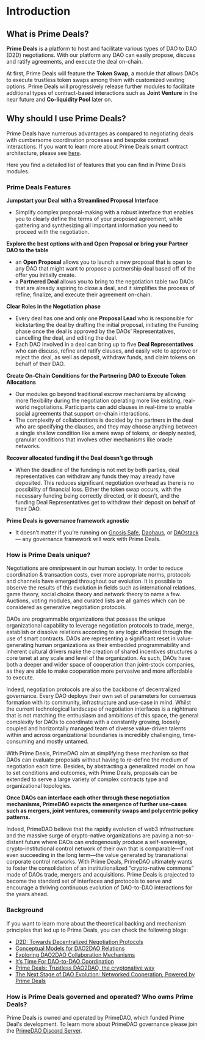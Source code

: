 # Introduction

## What is Prime Deals?

**Prime Deals** is a platform to host and facilitate various types of DAO to DAO (D2D) negotiations. With our platform any DAO can easily propose, discuss and ratify agreements, and execute the deal on-chain.

At first, Prime Deals will feature the **Token Swap**, a module that allows DAOs to execute trustless token swaps among them with customized vesting options. Prime Deals will progressively release further modules to facilitate additional types of contract-based interactions such as **Joint Venture** in the near future and **Co-liquidity Pool** later on.

## Why should I use Prime Deals?

Prime Deals have numerous advantages as compared to negotiating deals with cumbersome coordination processes and bespoke contract interactions. If you want to learn more about Prime Deals smart contract architecture, please see <a href="/documentation/SmartContractArchitecture" router-ignore>here</a>.


Here you find a detailed list of features that you can find in Prime Deals modules. 

### Prime Deals Features

**Jumpstart your Deal with a Streamlined Proposal Interface**

- Simplify complex proposal-making with a robust interface that enables you to clearly define the terms of your proposed agreement, while gathering and synthesizing all important information you need to proceed with the negotiation.

**Explore the best options with and Open Proposal or bring your Partner DAO to the table**

- an **Open Proposal** allows you to launch a new proposal that is open to any DAO that might want to propose a partnership deal based off of the offer you initially create.
- a **Partnered Deal** allows you to bring to the negotiation table two DAOs that are already aspiring to close a deal, and it simplifies the process of refine, finalize, and execute their agreement on-chain.

**Clear Roles in the Negotiation phase**

- Every deal has one and only one **Proposal Lead** who is responsible for kickstarting the deal by drafting the initial proposal, initiating the Funding phase once the deal is approved by the DAOs’ Representatives, cancelling the deal, and editing the deal.
- Each DAO involved in a deal can bring up to five **Deal Representatives** who can discuss, refine and ratify clauses, and easily vote to approve or reject the deal, as well as deposit, withdraw funds, and claim tokens on behalf of their DAO.

**Create On-Chain Conditions for the Partnering DAO to Execute Token Allocations**

- Our modules go beyond traditional escrow mechanisms by allowing more flexibility during the negotiation operating more like existing, real-world negotiations. Participants can add clauses in real-time to enable social agreements that support on-chain interactions.
- The complexity of collaborations is decided by the partners in the deal who are specifying the clauses, and they may choose anything between a single shallow condition like a mere swap of tokens, or deeply nested, granular conditions that involves other mechanisms like oracle networks.

**Recover allocated funding if the Deal doesn’t go through**

- When the deadline of the funding is not met by both parties, deal representatives can withdraw any funds they may already have deposited. This reduces significant negotiation overhead as there is no possibility of financial loss. Either the token swap occurs, with the necessary funding being correctly directed, or it doesn’t, and the funding Deal Representatives get to withdraw their deposit on behalf of their DAO.

**Prime Deals is governance framework agnostic**

- It doesn’t matter if you’re running on <a href="https://gnosis-safe.io/" target="_blank" rel="noopener noreferrer">Gnosis Safe</a>, <a href="https://daohaus.club/" target="_blank" rel="noopener noreferrer">Daohaus</a>, or <a href="https://daostack.io/" target="_blank" rel="noopener noreferrer">DAOstack</a> — any governance framework will work with Prime Deals.

### How is Prime Deals unique?

Negotiations are omnipresent in our human society. In order to reduce coordination & transaction costs, ever more appropriate norms, protocols and channels have emerged throughout our evolution. It is possible to observe the results of this evolution in fields such as international relations, game theory, social choice theory and network theory to name a few. Auctions, voting modules, and curated lists are all games which can be considered as generative negotiation protocols.

DAOs are programmable organizations that possess the unique organizational capability to leverage negotiation protocols to trade, merge, establish or dissolve relations according to any logic afforded through the use of smart contracts. DAOs are representing a significant reset in value-generating human organizations as their embedded programmability and inherent cultural drivers make the creation of shared incentives structures a core tenet at any scale and level of the organization. As such, DAOs have both a deeper and wider space of cooperation than joint-stock companies, as they are able to make cooperation more pervasive and more affordable to execute.

Indeed, negotiation protocols are also the backbone of decentralized governance. Every DAO deploys their own set of parameters for consensus formation with its community, infrastructure and use-case in mind.  Whilst the current technological landscape of negotiation interfaces is a nightmare that is not matching the enthusiasm and ambitions of this space, the general complexity for DAOs to coordinate with a constantly growing, loosely coupled and horizontally managed team of diverse value-driven talents within and across organizational boundaries is incredibly challenging, time-consuming and mostly untamed.

With Prime Deals, PrimeDAO aim at simplifying these mechanism so that DAOs can evaluate proposals without having to re-define the medium of negotiation each time. Besides, by abstracting a generalized model on how to set conditions and outcomes, with Prime Deals, proposals can be extended to serve a large variety of complex contracts type and organizational topologies.

**Once DAOs can interface each other through these negotiation mechanisms, PrimeDAO expects the emergence of further use-cases such as mergers, joint ventures, community swaps and polycentric policy patterns.**

Indeed, PrimeDAO believe that the rapidly evolution of web3 infrastructure and the massive surge of crypto-native organizations are paving a not-so-distant future where DAOs can endogenously produce a self-sovereign, crypto-institutional control network of their own that is comparable—if not even succeeding in the long term—the value generated by transnational corporate control networks. With Prime Deals, PrimeDAO ultimately wants to foster the consolidation of an institutionalized “crypto-native commons” made of DAOs trade, mergers and acquisitions. Prime Deals is projected to become the standard set of interfaces and protocols to serve and encourage a thriving continuous evolution of DAO-to-DAO interactions for the years ahead.

### Background

If you want to learn more about the theoretical backing and mechanism principles that led up to Prime Deals, you can check the following blogs:

<ul>
<li><a href="https://blog.curvelabs.eu/d2d-towards-decentralized-negotiation-protocols-e37d164e91e6" target="_blank" rel="noopener noreferrer">D2D: Towards Decentralized Negotiation Protocols</a></li>
<li><a href="https://medium.com/primedao/conceptual-models-for-dao2dao-relations-ac2b2d3cc84d" target="_blank" rel="noopener noreferrer">Conceptual Models for DAO2DAO Relations</a></li>
<li><a href="https://medium.com/primedao/exploring-dao2dao-collaboration-mechanisms-c37218a17a21" target="_blank" rel="noopener noreferrer">Exploring DAO2DAO Collaboration Mechanisms</a></li>
<li><a href="https://medium.com/primedao/its-time-for-dao-to-dao-coordination-8791ec78545f" target="_blank" rel="noopener noreferrer">It’s Time For DAO-to-DAO Coordination</a></li>
<li><a href="https://medium.com/primedao/prime-deals-trustless-dao2dao-the-cryptonative-way-261210ccda96" target="_blank" rel="noopener noreferrer">Prime Deals: Trustless DAO2DAO, the cryptonative way</a></li>
<li><a href="https://primedao.mirror.xyz/PDPyApTLgS2FwPDFsqSrgbmN82eHBek_x33HU9Drrm8" target="_blank" rel="noopener noreferrer">The Next Stage of DAO Evolution: Networked Cooperation, Powered by Prime Deals</a></li>
</ul>

### How is Prime Deals governed and operated? Who owns Prime Deals?

Prime Deals is owned and operated by PrimeDAO, which funded Prime Deal's development. To learn more about PrimeDAO governance please join the <a href="https://discord.com/invite/x8v59pG" target="_blank" rel="noopener noreferrer">PrimeDAO Discord Server</a>.